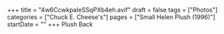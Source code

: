+++
title = "4w6CcwkpaIeSSqPXb4eh.avif"
draft = false
tags = ["Photos"]
categories = ["Chuck E. Cheese's"]
pages = ["Small Helen Plush (1996)"]
startDate = ""
+++
Plush Back
